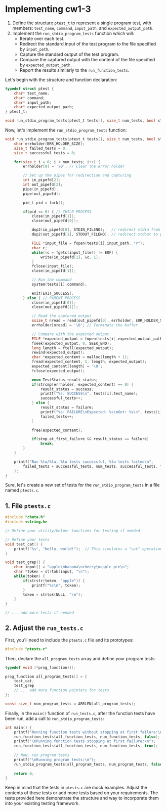 # Implementing cw1-3

1. Define the structure `ptest_t` to represent a single program test, with members: `test_name`, `command`, `input_path`, and `expected_output_path`.
2. Implement the `run_stdio_program_tests` function which will:
   - Iterate over each test.
   - Redirect the standard input of the test program to the file specified by `input_path`.
   - Capture the standard output of the test program.
   - Compare the captured output with the content of the file specified by `expected_output_path`.
   - Report the results similarly to the `run_function_tests`.

Let's begin with the structure and function declaration:

```c
typedef struct ptest {
    char* test_name;
    char* command;
    char* input_path;
    char* expected_output_path;
} ptest_t;

void run_stdio_program_tests(ptest_t tests[], size_t num_tests, bool stop_at_first_failure);
```

Now, let's implement the `run_stdio_program_tests` function:

```c
void run_stdio_program_tests(ptest_t tests[], size_t num_tests, bool stop_at_first_failure) {
    char errholder[ERR_HOLDER_SIZE];
    size_t failed_tests = 0;
    size_t successful_tests = 0;

    for(size_t i = 0; i < num_tests; i++) {
        errholder[0] = '\0'; // Clear the error holder

        // Set up the pipes for redirection and capturing
        int in_pipefd[2];
        int out_pipefd[2];
        pipe(in_pipefd);
        pipe(out_pipefd);

        pid_t pid = fork();

        if(pid == 0) { // CHILD PROCESS
            close(in_pipefd[1]);
            close(out_pipefd[0]);

            dup2(in_pipefd[0], STDIN_FILENO);   // redirect stdin from pipe
            dup2(out_pipefd[1], STDOUT_FILENO); // redirect stdout to pipe

            FILE *input_file = fopen(tests[i].input_path, "r");
            char c;
            while((c = fgetc(input_file)) != EOF) {
                write(in_pipefd[1], &c, 1);
            }
            fclose(input_file);
            close(in_pipefd[1]);

            // Run the command
            system(tests[i].command);

            exit(EXIT_SUCCESS);
        } else { // PARENT PROCESS
            close(in_pipefd[0]);
            close(out_pipefd[1]);

            // Read the captured output
            ssize_t nread = read(out_pipefd[0], errholder, ERR_HOLDER_SIZE-1);
            errholder[nread] = '\0'; // Terminate the buffer

            // Compare with the expected output
            FILE *expected_output = fopen(tests[i].expected_output_path, "r");
            fseek(expected_output, 0, SEEK_END);
            long length = ftell(expected_output);
            rewind(expected_output);
            char *expected_content = malloc(length + 1);
            fread(expected_content, 1, length, expected_output);
            expected_content[length] = '\0';
            fclose(expected_output);

            enum TestStatus result_status;
            if(strcmp(errholder, expected_content) == 0) {
                result_status = success;
                printf("%s: SUCCESS\n", tests[i].test_name);
                successful_tests++;
            } else {
                result_status = failure;
                printf("%s: FAILURE\nExpected: %s\nGot: %s\n", tests[i].test_name, expected_content, errholder);
                failed_tests++;
            }

            free(expected_content);

            if(stop_at_first_failure && result_status == failure)
                break;
        }
    }

    printf("Ran %lu/%lu, %lu tests successful, %lu tests failed\n",
        failed_tests + successful_tests, num_tests, successful_tests, failed_tests
    );
}
```

Sure, let's create a new set of tests for the `run_stdio_program_tests` in a file named `ptests.c`.

## 1. File `ptests.c`

```c
#include "chuta.h"
#include <string.h>

// Define your utility/helper functions for testing if needed

// Define your tests
void test_cat() {
    printf("%s", "hello, world!");  // This simulates a "cat" operation
}

void test_grep() {
    char input[] = "apple\nbanana\ncherry\napple pie\n";
    char *token = strtok(input, "\n");
    while(token) {
        if(strstr(token, "apple")) {
            printf("%s\n", token);
        }
        token = strtok(NULL, "\n");
    }
}

// ... add more tests if needed
```

## 2. Adjust the `run_tests.c`

First, you'll need to include the `ptests.c` file and its prototypes:

```c
#include "ptests.c"
```

Then, declare the `all_program_tests` array and define your program tests:

```c
typedef void (*prog_function)();

prog_function all_program_tests[] = {
    test_cat,
    test_grep
    // ... add more function pointers for tests
};

const size_t num_program_tests = ARRLEN(all_program_tests);
```

Finally, in the `main()` function of `run_tests.c`, after the function tests have been run, add a call to `run_stdio_program_tests`:

```c
int main() {
    printf("Running function tests without stopping at first failure:\n");
    run_function_tests(all_function_tests, num_function_tests, false);
    printf("\nRunning function tests stopping at first failure:\n");
    run_function_tests(all_function_tests, num_function_tests, true);
    
    // Now, run program tests
    printf("\nRunning program tests:\n");
    run_stdio_program_tests(all_program_tests, num_program_tests, false);
    
    return 0;
}
```

Keep in mind that the tests in `ptests.c` are mock examples. Adjust the contents of these tests or add more tests based on your requirements. The tests provided here demonstrate the structure and way to incorporate them into your existing testing framework.
